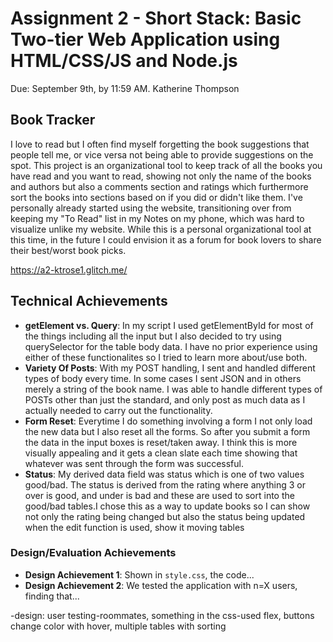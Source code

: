 Assignment 2 - Short Stack: Basic Two-tier Web Application using HTML/CSS/JS and Node.js  
===

Due: September 9th, by 11:59 AM.
Katherine Thompson

## Book Tracker

I love to read but I often find myself forgetting the book suggestions that people tell me, or vice versa not being able to provide suggestions on the spot.
This project is an organizational tool to keep track of all the books you have read and you want to read, showing not only the name of the books and authors
but also a comments section and ratings which furthermore sort the books into sections based on if you did or didn't like them. I've personally already started
using the website, transitioning over from keeping my "To Read" list in my Notes on my phone, which was hard to visualize unlike my website.
While this is a personal organizational tool at this time, in the future I could envision it as a forum for book lovers to share their best/worst book picks.

https://a2-ktrose1.glitch.me/

## Technical Achievements
- **getElement vs. Query**: In my script I used getElementById for most of the things including all the input but I also decided to try using querySelector for the table body data.
I have no prior experience using either of these functionalites so I tried to learn more about/use both.
- **Variety Of Posts**: With my POST handling, I sent and handled different types of body every time. In some cases I sent JSON and in others merely a string of the book name.
I was able to handle different types of POSTs other than just the standard, and only post as much data as I actually needed to carry out the functionality.
- **Form Reset**: Everytime I do something involving a form I not only load the new data but I also reset all the forms. So after you submit a form the data in the input
boxes is reset/taken away. I think this is more visually appealing and it gets a clean slate each time showing that whatever was sent through the form was successful.
- **Status**: My derived data field was status which is one of two values good/bad. The status is derived from the rating where anything 3 or over is good, and under is bad and these are used to sort into the good/bad tables.I chose this as a
way to update books so I can show not only the rating being changed but also the status being updated when the edit function is used, show it moving tables

### Design/Evaluation Achievements
- **Design Achievement 1**: Shown in `style.css`, the code...
- **Design Achievement 2**: We tested the application with n=X users, finding that...

-design: user testing-roommates, something in the css-used flex, buttons change color with hover, multiple tables with sorting
